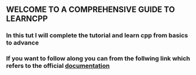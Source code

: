 ## WELCOME TO A COMPREHENSIVE GUIDE TO LEARNCPP
### In this tut I will complete the tutorial and learn cpp from basics to advance
### If you want to follow along you can from the follwing link which refers to the official [documentation](https://www.learncpp.com/)

